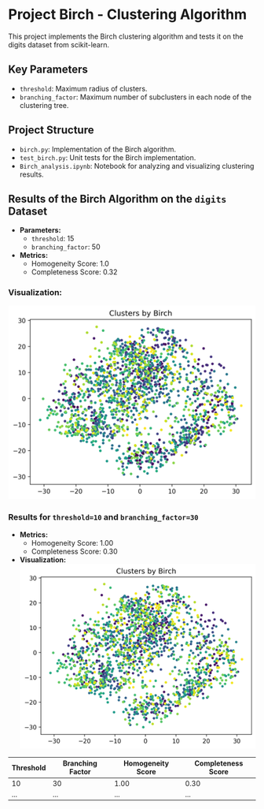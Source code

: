 # Project Birch - Clustering Algorithm

This project implements the Birch clustering algorithm and tests it on the digits dataset from scikit-learn.

## Key Parameters
- `threshold`: Maximum radius of clusters.
- `branching_factor`: Maximum number of subclusters in each node of the clustering tree.

## Project Structure
- `birch.py`: Implementation of the Birch algorithm.
- `test_birch.py`: Unit tests for the Birch implementation.
- `Birch_analysis.ipynb`: Notebook for analyzing and visualizing clustering results.

## Results of the Birch Algorithm on the `digits` Dataset

- **Parameters:**
  - `threshold`: 15
  - `branching_factor`: 50
- **Metrics:**
  - Homogeneity Score: 1.0
  - Completeness Score: 0.32

### Visualization:
![Clusters by Birch](clusters.png)

### Results for `threshold=10` and `branching_factor=30`
- **Metrics:**
  - Homogeneity Score: 1.00
  - Completeness Score: 0.30
- **Visualization:**
  ![Clusters by Birch](clusters_threshold_10_branching_30.png)


| Threshold | Branching Factor | Homogeneity Score | Completeness Score |
|-----------|------------------|-------------------|--------------------|
| 10        | 30               | 1.00              | 0.30               |
| ...       | ...              | ...               | ...                |
